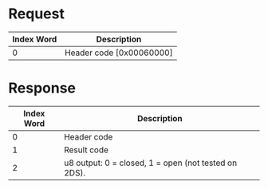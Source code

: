 # Request

| Index Word | Description                |
|------------|----------------------------|
| 0          | Header code \[0x00060000\] |

# Response

| Index Word | Description                                          |
|------------|------------------------------------------------------|
| 0          | Header code                                          |
| 1          | Result code                                          |
| 2          | u8 output: 0 = closed, 1 = open (not tested on 2DS). |